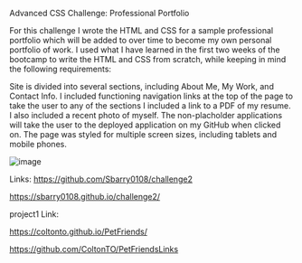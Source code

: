 Advanced CSS Challenge: Professional Portfolio

For this challenge I wrote the HTML and CSS for a sample professional portfolio which will be added to over time to become my own personal portfolio of work. I used what I have learned in the first two weeks of the bootcamp to write the HTML and CSS from scratch, while keeping in mind the following requirements:

Site is divided into several sections, including About Me, My Work, and Contact Info.
I included functioning navigation links at the top of the page to take the user to any of the sections
I included a link to a PDF of my resume.
I also included a recent photo of myself.
The non-placholder applications will take the user to the deployed application on my GitHub when clicked on.
The page was styled for multiple screen sizes, including tablets and mobile phones.

![image](https://user-images.githubusercontent.com/113872487/210690020-39336cb1-ab43-4c86-9ff4-9a493d661b46.png)


Links: 
https://github.com/Sbarry0108/challenge2

https://sbarry0108.github.io/challenge2/

project1 Link:

https://coltonto.github.io/PetFriends/

https://github.com/ColtonTO/PetFriendsLinks
